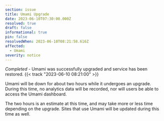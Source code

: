 ```yaml
---
section: issue
title: Umami Upgrade
date: 2023-06-10T07:30:00.000Z
resolved: true
draft: false
informational: true
pin: false
resolvedWhen: 2023-06-10T08:21:58.616Z
affected:
  - Umami
severity: notice
---
```

*Completed* - Umami was successfully upgraded and service has been restored. {{< track "2023-06-10 08:21:00" >}}

Umami will be down for about two hours while it undergoes an upgrade. During this time, no analytics data will be recorded, nor will users be able to access the Umami dashboard.

The two hours is an estimate at this time, and may take more or less time depending on the upgrade. Sites that use Umami will be updated during this time as well.
